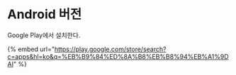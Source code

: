 # Android 버전

Google Play에서 설치한다. &#x20;

{% embed url="https://play.google.com/store/search?c=apps&hl=ko&q=%EB%B9%84%ED%8A%B8%EB%B8%94%EB%A1%9DAI" %}

